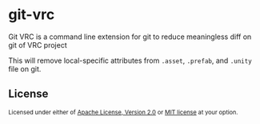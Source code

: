 # git-vrc

Git VRC is a command line extension for git to reduce meaningless diff on git of VRC project 

This will remove local-specific attributes from `.asset`, `.prefab`, and `.unity` file on git.

## License

<sub>

Licensed under either of [Apache License, Version 2.0](LICENSE-APACHE) or [MIT license](LICENSE-MIT) at your option.

</sub>
